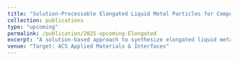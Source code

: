 ```yaml
---
title: "Solution-Processable Elongated Liquid Metal Particles for Composites with Enhanced Thermal Management "
collection: publications
type: "upcoming"
permalink: /publication/2025-upcoming-Elongated
excerpt: "A solution-based approach to synthesize elongated liquid metal particles with high aspect ratio for anisotropic elastomer composites and enhanced thermal management."
venue: "Target: ACS Applied Materials & Interfaces"
---
```

